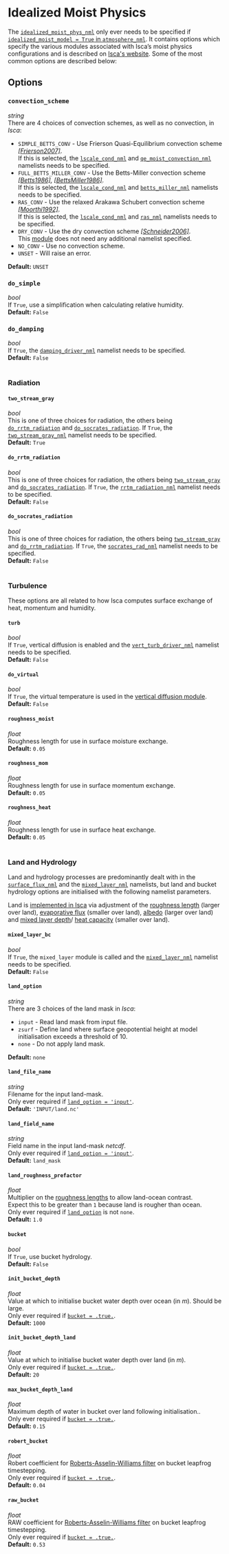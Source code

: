 # Idealized Moist Physics
The [`idealized_moist_phys_nml`](https://github.com/ExeClim/Isca/blob/master/src/atmos_spectral/driver/solo/idealized_moist_phys.F90) 
only ever needs to be specified if 
[`idealized_moist_model = True` in `atmosphere_nml`](atmosphere.md#idealized_moist_model).
It contains options which specify the various modules associated with Isca’s moist physics configurations and is
described on [Isca's website](https://execlim.github.io/Isca/modules/idealised_moist_phys.html).
Some of the most common options are described below:

## Options
### `convection_scheme`
*string*</br> There are 4 choices of convection schemes, as well as no convection, in *Isca*:

* `SIMPLE_BETTS_CONV` - Use Frierson Quasi-Equilibrium convection scheme 
[*[Frierson2007]*](https://execlim.github.io/Isca/references.html#frierson2007).</br>
If this is selected, the [`lscale_cond_nml`](../lscale_cond/index.md) and [`qe_moist_convection_nml`](../convection/qe_moist_convection.md) 
namelists needs to be specified.
* `FULL_BETTS_MILLER_CONV` - Use the Betts-Miller convection scheme 
[*[Betts1986]*](https://execlim.github.io/Isca/references.html#betts1986),
[*[BettsMiller1986]*](https://execlim.github.io/Isca/references.html#bettsmiller1986). </br>
If this is selected, the [`lscale_cond_nml`](../lscale_cond/index.md) and [`betts_miller_nml`](../convection/betts_miller.md) namelists needs to be specified.
* `RAS_CONV` - Use the relaxed Arakawa Schubert convection scheme 
[*[Moorthi1992]*](https://execlim.github.io/Isca/references.html#moorthi1992). </br>
If this is selected, the [`lscale_cond_nml`](../lscale_cond/index.md) and [`ras_nml`](../convection/ras.md) namelists needs to be specified.
* `DRY_CONV` - Use the dry convection scheme 
[*[Schneider2006]*](https://execlim.github.io/Isca/references.html#schneider2006). </br>
This [module](https://github.com/ExeClim/Isca/blob/master/src/atmos_param/dry_convection/dry_convection.f90) does not 
need any additional namelist specified.
* `NO_CONV` - Use no convection scheme.
* `UNSET` - Will raise an error.

**Default:** `UNSET`

### `do_simple`
*bool*</br>
If `True`, use a simplification when calculating relative humidity. </br>
**Default:** `False`

### `do_damping`
*bool*</br>
If `True`, the 
[`damping_driver_nml`](../damping/index.md) namelist needs
to be specified. </br>
**Default:** `False`
</br>
</br>
### **Radiation**
#### `two_stream_gray`
*bool*</br>
This is one of three choices for radiation, the others being [`do_rrtm_radiation`](#do_rrtm_radiation) and 
[`do_socrates_radiation`](#do_socrates_radiation). If `True`, the 
[`two_stream_gray_nml`](../radiation/two_stream_gray.md) namelist needs
to be specified. </br>
**Default:** `True`

#### `do_rrtm_radiation`
*bool*</br>
This is one of three choices for radiation, the others being [`two_stream_gray`](#two_stream_gray) and 
[`do_socrates_radiation`](#do_socrates_radiation). If `True`, the 
[`rrtm_radiation_nml`](../radiation/rrtm.md) namelist needs
to be specified. </br>
**Default:** `False`

#### `do_socrates_radiation`
*bool*</br>
This is one of three choices for radiation, the others being [`two_stream_gray`](#two_stream_gray) and 
[`do_rrtm_radiation`](#do_rrtm_radiation). If `True`, the 
[`socrates_rad_nml`](../radiation/socrates.md) namelist needs
to be specified. </br>
**Default:** `False`
</br>
</br>
### **Turbulence**
These options are all related to how Isca computes surface exchange of heat, momentum and humidity.

#### `turb`
*bool*</br>
If `True`, vertical diffusion is enabled and the [`vert_turb_driver_nml`](../turbulence/vert_turb_driver.md) 
namelist needs to be specified. </br>
**Default:** `False`

#### `do_virtual`
*bool*</br>
If `True`, the virtual temperature is used in the 
[vertical diffusion module](https://github.com/ExeClim/Isca/blob/master/src/atmos_param/vert_diff/vert_diff.F90). </br>
**Default:** `False`

#### `roughness_moist`
*float*</br>
Roughness length for use in surface moisture exchange.</br>
**Default:** `0.05`

#### `roughness_mom`
*float*</br>
Roughness length for use in surface momentum exchange.</br>
**Default:** `0.05`

#### `roughness_heat`
*float*</br>
Roughness length for use in surface heat exchange.</br>
**Default:** `0.05`
</br>
</br>

### **Land and Hydrology**
Land and hydrology processes are predominantly dealt with in the [`surface_flux_nml`](../surface/surface_flux.md) and 
the [`mixed_layer_nml`](../surface/mixed_layer.md) namelists, but land and bucket hydrology options are initialised 
with the following namelist parameters.

Land is [implemented in Isca](https://execlim.github.io/Isca/modules/surface_flux.html#land) 
via adjustment of the [roughness length](#land_roughness_prefactor) (larger over land), 
[evaporative flux](../surface/surface_flux.md#land) (smaller over land), 
[albedo](../surface/mixed_layer.md#land_albedo_prefactor) (larger over land) and 
[mixed layer depth](../surface/mixed_layer.md#land_depth)/
[heat capacity](../surface/mixed_layer.md#land_h_capacity_prefactor) (smaller over land).


#### `mixed_layer_bc`
*bool*</br>
If `True`, the `mixed_layer` module is called and the [`mixed_layer_nml`](../surface/mixed_layer.md)
namelist needs to be specified. </br>
**Default:** `False`

#### `land_option`
*string*</br>
There are 3 choices of the land mask in *Isca*:

* `input` - Read land mask from input file.
* `zsurf` - Define land where surface geopotential height at model initialisation exceeds a threshold of 10.
* `none` - Do not apply land mask.

**Default:** `none`

#### `land_file_name`
*string*</br>
Filename for the input land-mask.</br>Only ever required if [`land_option = 'input'`](#land_option).</br>
**Default:** `'INPUT/land.nc'`

#### `land_field_name`
*string*</br>
Field name in the input land-mask *netcdf*.</br>Only ever required if [`land_option = 'input'`](#land_option).</br>
**Default:** `land_mask`

#### `land_roughness_prefactor`
*float*</br>
Multiplier on the [roughness lengths](#turbulence) to allow land-ocean contrast.</br>
Expect this to be greater than `1` because land is rougher than ocean. </br>
Only ever required if [`land_option`](#land_option) is not `none`.</br>
**Default:** `1.0`

#### `bucket`
*bool*</br>
If `True`, use bucket hydrology. </br>
**Default:** `False`

#### `init_bucket_depth`
*float*</br>
Value at which to initialise bucket water depth over ocean (in $m$). Should be large. </br>
Only ever required if [`bucket = .true.`](#bucket).</br>
**Default:** `1000`

#### `init_bucket_depth_land`
*float*</br>
Value at which to initialise bucket water depth over land (in $m$). </br>
Only ever required if [`bucket = .true.`](#bucket).</br>
**Default:** `20`

#### `max_bucket_depth_land`
*float*</br>
Maximum depth of water in bucket over land following initialisation.. </br>
Only ever required if [`bucket = .true.`](#bucket).</br>
**Default:** `0.15`

#### `robert_bucket`
*float*</br>
Robert coefficient for [Roberts-Asselin-Williams filter](https://execlim.github.io/Isca/references.html#williams2011) 
on bucket leapfrog timestepping. </br>
Only ever required if [`bucket = .true.`](#bucket).</br>
**Default:** `0.04`

#### `raw_bucket`
*float*</br>
RAW coefficient for [Roberts-Asselin-Williams filter](https://execlim.github.io/Isca/references.html#williams2011) 
on bucket leapfrog timestepping. </br>
Only ever required if [`bucket = .true.`](#bucket).</br>
**Default:** `0.53`
